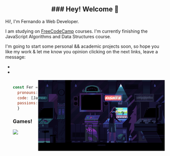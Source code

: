 <h2 align="center" size="100">### Hey! Welcome 👋</h2>

<p>Hi!, I'm Fernando a Web Developer.</p>
<p>I am studying on <a href="https://www.freecodecamp.org">FreeCodeCamp</a> courses. I'm currently finishing the JavaScript Algorithms and Data Structures
course.</p>
<p>I'm going to start some personal && academic projects soon, so hope you like my work & let me know you opinion clicking on the next links, leave a message:</p>
  <ul>
  <li><a href="https://steamcommunity.com/id/Faeerk/"</li>
  <li></li>

</br>

<img align="right" src="https://github.com/Faerk77/Faerk77/blob/main/vg.gif" alt="playing with an arcade machine"  width="400"/>


```js
const Fer = {
  pronouns: "he" | "him",
  code: [Javascript, HTML, CSS,],
  passions: [Technologies, Gaming, Electronic, Music],
  } 
```

### Games!

[<img src="https://img.shields.io/badge/Steam-%23000000.svg?&style=for-the-badge&logo=steam&logoColor=white" width="180" />](https://steamcommunity.com/id/Faeerk/)
